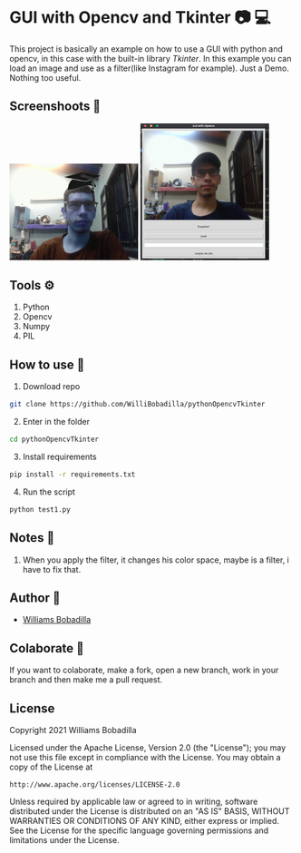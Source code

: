 # GUI with Opencv and Tkinter :camera: :computer:

This project is basically an example on how to use a GUI with python and opencv, in this case with the built-in library _Tkinter_.
In this example you can load an image and use as a filter(like Instagram for example). Just a Demo. Nothing too useful.

## Screenshoots :iphone:

<p float="left">
<img src="https://github.com/WilliBobadilla/pythonOpencvTkinter/blob/master/1.jpg"  width="45%" height="25%" />
<img src="https://github.com/WilliBobadilla/pythonOpencvTkinter/blob/master/2.png"  width="45%" height="25%" />
</p>

## Tools :gear:

1. Python
2. Opencv
3. Numpy
4. PIL

## How to use :page_with_curl:

1. Download repo

```bash
git clone https://github.com/WilliBobadilla/pythonOpencvTkinter
```

2. Enter in the folder

```bash
cd pythonOpencvTkinter
```

3. Install requirements

```bash
pip install -r requirements.txt
```

4. Run the script

```bash
python test1.py
```

## Notes :page_with_curl:

1. When you apply the filter, it changes his color space, maybe is a filter, i have to fix that.

## Author :man:

- [Williams Bobadilla](https://github.com/WilliBobadilla)

## Colaborate :muscle:

If you want to colaborate, make a fork, open a new branch, work in your branch and then make me a pull request.

## License

Copyright 2021 Williams Bobadilla

Licensed under the Apache License, Version 2.0 (the "License");
you may not use this file except in compliance with the License.
You may obtain a copy of the License at

    http://www.apache.org/licenses/LICENSE-2.0

Unless required by applicable law or agreed to in writing, software
distributed under the License is distributed on an "AS IS" BASIS,
WITHOUT WARRANTIES OR CONDITIONS OF ANY KIND, either express or implied.
See the License for the specific language governing permissions and
limitations under the License.
